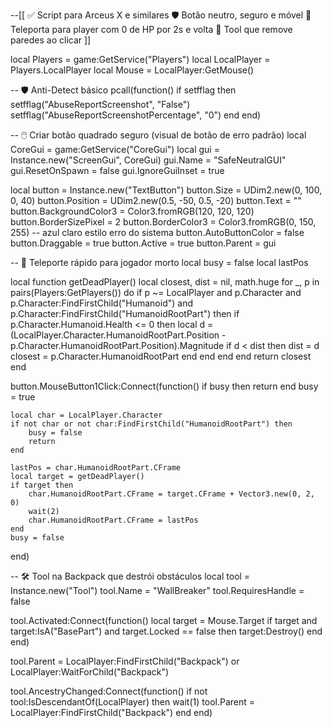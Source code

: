 --[[
✅ Script para Arceus X e similares
🛡️ Botão neutro, seguro e móvel
📌 Teleporta para player com 0 de HP por 2s e volta
🧱 Tool que remove paredes ao clicar
]]

local Players = game:GetService("Players")
local LocalPlayer = Players.LocalPlayer
local Mouse = LocalPlayer:GetMouse()

-- 🛡️ Anti-Detect básico
pcall(function()
    if setfflag then
        setfflag("AbuseReportScreenshot", "False")
        setfflag("AbuseReportScreenshotPercentage", "0")
    end
end)

-- 🖱️ Criar botão quadrado seguro (visual de botão de erro padrão)
local CoreGui = game:GetService("CoreGui")
local gui = Instance.new("ScreenGui", CoreGui)
gui.Name = "SafeNeutralGUI"
gui.ResetOnSpawn = false
gui.IgnoreGuiInset = true

local button = Instance.new("TextButton")
button.Size = UDim2.new(0, 100, 0, 40)
button.Position = UDim2.new(0.5, -50, 0.5, -20)
button.Text = ""
button.BackgroundColor3 = Color3.fromRGB(120, 120, 120)
button.BorderSizePixel = 2
button.BorderColor3 = Color3.fromRGB(0, 150, 255) -- azul claro estilo erro do sistema
button.AutoButtonColor = false
button.Draggable = true
button.Active = true
button.Parent = gui

-- 👣 Teleporte rápido para jogador morto
local busy = false
local lastPos

local function getDeadPlayer()
    local closest, dist = nil, math.huge
    for _, p in pairs(Players:GetPlayers()) do
        if p ~= LocalPlayer and p.Character and p.Character:FindFirstChild("Humanoid") and p.Character:FindFirstChild("HumanoidRootPart") then
            if p.Character.Humanoid.Health <= 0 then
                local d = (LocalPlayer.Character.HumanoidRootPart.Position - p.Character.HumanoidRootPart.Position).Magnitude
                if d < dist then
                    dist = d
                    closest = p.Character.HumanoidRootPart
                end
            end
        end
    end
    return closest
end

button.MouseButton1Click:Connect(function()
    if busy then return end
    busy = true

    local char = LocalPlayer.Character
    if not char or not char:FindFirstChild("HumanoidRootPart") then
        busy = false
        return
    end

    lastPos = char.HumanoidRootPart.CFrame
    local target = getDeadPlayer()
    if target then
        char.HumanoidRootPart.CFrame = target.CFrame + Vector3.new(0, 2, 0)
        wait(2)
        char.HumanoidRootPart.CFrame = lastPos
    end
    busy = false
end)

-- 🛠️ Tool na Backpack que destrói obstáculos
local tool = Instance.new("Tool")
tool.Name = "WallBreaker"
tool.RequiresHandle = false

tool.Activated:Connect(function()
    local target = Mouse.Target
    if target and target:IsA("BasePart") and target.Locked == false then
        target:Destroy()
    end
end)

tool.Parent = LocalPlayer:FindFirstChild("Backpack") or LocalPlayer:WaitForChild("Backpack")

tool.AncestryChanged:Connect(function()
    if not tool:IsDescendantOf(LocalPlayer) then
        wait(1)
        tool.Parent = LocalPlayer:FindFirstChild("Backpack")
    end
end)
